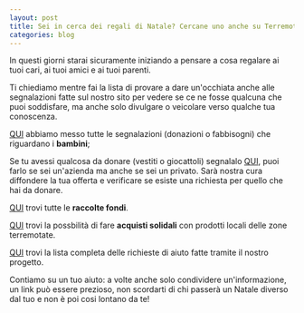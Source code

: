 ```yaml
---
layout: post
title: Sei in cerca dei regali di Natale? Cercane uno anche su TerremotoCentroItalia
categories: blog
---
```


In questi giorni starai sicuramente iniziando a pensare a cosa regalare ai tuoi cari, ai tuoi amici e ai tuoi parenti.

Ti chiediamo mentre fai la lista di provare a dare un'occhiata anche alle segnalazioni fatte sul nostro sito per vedere se ce ne fosse qualcuna che puoi soddisfare, ma anche solo divulgare o veicolare verso qualche tua conoscenza.

[QUI](http://www.terremotocentroitalia.info/searchissues/?query=&label=Bambini) abbiamo messo tutte le segnalazioni (donazioni o fabbisogni) che riguardano i **bambini**;

Se tu avessi qualcosa da donare (vestiti o giocattoli) segnalalo [QUI](http://terremotocentroitalia.info/segnala/), puoi farlo se sei un'azienda ma anche se sei un privato. Sarà nostra cura diffondere la tua offerta e verificare se esiste una richiesta per quello che hai da donare.

[QUI](http://terremotocentroitalia.info/fondi/) trovi tutte le **raccolte fondi**.

[QUI](http://terremotocentroitalia.info/acquistisolidali/) trovi la possbilità di fare **acquisti solidali** con prodotti locali delle zone terremotate.

[QUI](http://www.terremotocentroitalia.info/fabbisogni/) trovi la lista completa delle richieste di aiuto fatte tramite il nostro progetto.

Contiamo su un tuo aiuto: a volte anche solo condividere un'informazione, un link può essere prezioso, non scordarti di chi passerà un Natale diverso dal tuo e non è poi cosi lontano da te!
